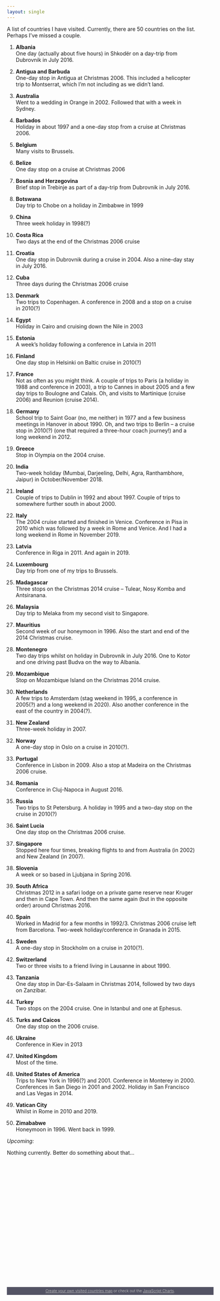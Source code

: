 ```yaml
---
layout: single
---
```


A list of countries I have visited. Currently, there are 50 countries on the list. Perhaps I’ve missed a couple.

1. **Albania**\
   One day (actually about five hours) in Shkodër on a day-trip from Dubrovnik in July 2016.

1. **Antigua and Barbuda**\
   One-day stop in Antigua at Christmas 2006. This included a helicopter trip to Montserrat, which I’m not including as we didn’t land.

1. **Australia**\
   Went to a wedding in Orange in 2002. Followed that with a week in Sydney.

1. **Barbados**\
   Holiday in about 1997 and a one-day stop from a cruise at Christmas 2006.

1. **Belgium**\
   Many visits to Brussels.

1. **Belize**\
   One day stop on a cruise at Christmas 2006

1. **Bosnia and Herzegovina**\
   Brief stop in Trebinje as part of a day-trip from Dubrovnik in July 2016.

1. **Botswana**\
   Day trip to Chobe on a holiday in Zimbabwe in 1999

1. **China**\
   Three week holiday in 1998(?)

1. **Costa Rica**\
   Two days at the end of the Christmas 2006 cruise

1. **Croatia**\
   One day stop in Dubrovnik during a cruise in 2004. Also a nine-day stay in July 2016.

1. **Cuba**\
   Three days during the Christmas 2006 cruise

1. **Denmark**\
   Two trips to Copenhagen. A conference in 2008 and a stop on a cruise in 2010(?)

1. **Egypt**\
   Holiday in Cairo and cruising down the Nile in 2003

1. **Estonia**\
   A week’s holiday following a conference in Latvia in 2011

1. **Finland**\
   One day stop in Helsinki on Baltic cruise in 2010(?)

1. **France**\
   Not as often as you might think. A couple of trips to Paris (a holiday in 1988 and conference in 2003), a trip to Cannes in about 2005 and a few day trips to Boulogne and Calais. Oh, and visits to Martinique (cruise 2006) and Reunion (cruise 2014).

1. **Germany**\
   School trip to Saint Goar (no, me neither) in 1977 and a few business meetings in Hanover in about 1990. Oh, and two trips to Berlin – a cruise stop in 2010(?) (one that required a three-hour coach journey!) and a long weekend in 2012.

1. **Greece**\
   Stop in Olympia on the 2004 cruise.

1. **India**\
   Two-week holiday (Mumbai, Darjeeling, Delhi, Agra, Ranthambhore, Jaipur) in October/November 2018.

1. **Ireland**\
   Couple of trips to Dublin in 1992 and about 1997. Couple of trips to somewhere further south in about 2000.

1. **Italy**\
   The 2004 cruise started and finished in Venice. Conference in Pisa in 2010 which was followed by a week in Rome and Venice. And I had a long weekend in Rome in November 2019.

1. **Latvia**\
   Conference in Riga in 2011. And again in 2019.

1. **Luxembourg**\
Day trip from one of my trips to Brussels.

1. **Madagascar**\
   Three stops on the Christmas 2014 cruise – Tulear, Nosy Komba and Antsiranana.

1. **Malaysia**\
   Day trip to Melaka from my second visit to Singapore.

1. **Mauritius**\
   Second week of our honeymoon in 1996. Also the start and end of the 2014 Christmas cruise.

1. **Montenegro**\
   Two day trips whilst on holiday in Dubrovnik in July 2016. One to Kotor and one driving past Budva on the way to Albania.

1. **Mozambique**\
   Stop on Mozambique Island on the Christmas 2014 cruise.

1. **Netherlands**\
   A few trips to Amsterdam (stag weekend in 1995, a conference in 2005(?) and a long weekend in 2020). Also another conference in the east of the country in 2004(?).

1. **New Zealand**\
   Three-week holiday in 2007.

1. **Norway**\
   A one-day stop in Oslo on a cruise in 2010(?).

1. **Portugal**\
   Conference in Lisbon in 2009. Also a stop at Madeira on the Christmas 2006 cruise.

1. **Romania**\
   Conference in Cluj-Napoca in August 2016.

1. **Russia**\
   Two trips to St Petersburg. A holiday in 1995 and a two-day stop on the cruise in 2010(?)

1. **Saint Lucia**\
   One day stop on the Christmas 2006 cruise.

1. **Singapore**\
   Stopped here four times, breaking flights to and from Australia (in 2002) and New Zealand (in 2007).

1. **Slovenia**\
   A week or so based in Ljubjana in Spring 2016.

1. **South Africa**\
   Christmas 2012 in a safari lodge on a private game reserve near Kruger and then in Cape Town. And then the same again (but in the opposite order) around Christmas 2016.

1. **Spain**\
   Worked in Madrid for a few months in 1992/3. Christmas 2006 cruise left from Barcelona. Two-week holiday/conference in Granada in 2015.

1. **Sweden**\
   A one-day stop in Stockholm on a cruise in 2010(?).

1. **Switzerland**\
   Two or three visits to a friend living in Lausanne in about 1990.

1. **Tanzania**\
   One day stop in Dar-Es-Salaam in Christmas 2014, followed by two days on Zanzibar.

1. **Turkey**\
   Two stops on the 2004 cruise. One in Istanbul and one at Ephesus.

1. **Turks and Caicos**\
   One day stop on the 2006 cruise.

1. **Ukraine**\
   Conference in Kiev in 2013

1. **United Kingdom**\
   Most of the time.

1. **United States of America**\
   Trips to New York in 1996(?) and 2001. Conference in Monterey in 2000. Conferences in San Diego in 2001 and 2002. Holiday in San Francisco and Las Vegas in 2014.

1. **Vatican City**\
   Whilst in Rome in 2010 and 2019.

1. **Zimababwe**\
Honeymoon in 1996. Went back in 1999.

*Upcoming:*

Nothing currently. Better do something about that…

<script src="https://www.amcharts.com/lib/3/ammap.js" type="text/javascript"></script><br />
<script src="https://www.amcharts.com/lib/3/maps/js/worldHigh.js" type="text/javascript"></script><br />
<script src="https://www.amcharts.com/lib/3/themes/dark.js" type="text/javascript"></script>
<div id="mapdiv" style="width: 550px; height: 300px;"></div>
<div style="width: 550px; font-size: 70%; padding: 5px 0; text-align: center; background-color: #535364; margin-top: 1px; color: #B4B4B7;"><a href="https://www.amcharts.com/visited_countries/" style="color: #B4B4B7;">Create your own visited countries map</a> or check out the <a href="https://www.amcharts.com/" style="color: #B4B4B7;">JavaScript Charts</a>.</div>
<script type="text/javascript">
var map = AmCharts.makeChart("mapdiv",{
type: "map",
theme: "dark",
projection: "mercator",
panEventsEnabled : true,
backgroundColor : "#535364",
backgroundAlpha : 1,
zoomControl: {
zoomControlEnabled : true
},
dataProvider : {
map : "worldHigh",
getAreasFromMap : true,
areas :
[
	{
		"id": "AL",
		"showAsSelected": true
	},
	{
		"id": "BE",
		"showAsSelected": true
	},
	{
		"id": "BA",
		"showAsSelected": true
	},
	{
		"id": "HR",
		"showAsSelected": true
	},
	{
		"id": "DK",
		"showAsSelected": true
	},
	{
		"id": "EE",
		"showAsSelected": true
	},
	{
		"id": "FI",
		"showAsSelected": true
	},
	{
		"id": "FR",
		"showAsSelected": true
	},
	{
		"id": "DE",
		"showAsSelected": true
	},
	{
		"id": "GI",
		"showAsSelected": true
	},
	{
		"id": "GR",
		"showAsSelected": true
	},
	{
		"id": "GG",
		"showAsSelected": true
	},
	{
		"id": "IE",
		"showAsSelected": true
	},
	{
		"id": "IT",
		"showAsSelected": true
	},
	{
		"id": "JE",
		"showAsSelected": true
	},
	{
		"id": "LV",
		"showAsSelected": true
	},
	{
		"id": "LU",
		"showAsSelected": true
	},
	{
		"id": "NL",
		"showAsSelected": true
	},
	{
		"id": "NO",
		"showAsSelected": true
	},
	{
		"id": "PT",
		"showAsSelected": true
	},
	{
		"id": "RO",
		"showAsSelected": true
	},
	{
		"id": "RU",
		"showAsSelected": true
	},
	{
		"id": "SI",
		"showAsSelected": true
	},
	{
		"id": "ES",
		"showAsSelected": true
	},
	{
		"id": "SE",
		"showAsSelected": true
	},
	{
		"id": "CH",
		"showAsSelected": true
	},
	{
		"id": "TR",
		"showAsSelected": true
	},
	{
		"id": "UA",
		"showAsSelected": true
	},
	{
		"id": "GB",
		"showAsSelected": true
	},
	{
		"id": "VA",
		"showAsSelected": true
	},
	{
		"id": "AG",
		"showAsSelected": true
	},
	{
		"id": "BB",
		"showAsSelected": true
	},
	{
		"id": "BZ",
		"showAsSelected": true
	},
	{
		"id": "CR",
		"showAsSelected": true
	},
	{
		"id": "CU",
		"showAsSelected": true
	},
	{
		"id": "MQ",
		"showAsSelected": true
	},
	{
		"id": "MS",
		"showAsSelected": true
	},
	{
		"id": "LC",
		"showAsSelected": true
	},
	{
		"id": "TC",
		"showAsSelected": true
	},
	{
		"id": "US",
		"showAsSelected": true
	},
	{
		"id": "BW",
		"showAsSelected": true
	},
	{
		"id": "EG",
		"showAsSelected": true
	},
	{
		"id": "MG",
		"showAsSelected": true
	},
	{
		"id": "MU",
		"showAsSelected": true
	},
	{
		"id": "MZ",
		"showAsSelected": true
	},
	{
		"id": "RE",
		"showAsSelected": true
	},
	{
		"id": "ZA",
		"showAsSelected": true
	},
	{
		"id": "TZ",
		"showAsSelected": true
	},
	{
		"id": "ZW",
		"showAsSelected": true
	},
	{
		"id": "CN",
		"showAsSelected": true
	},
	{
		"id": "HK",
		"showAsSelected": true
	},
	{
		"id": "IN",
		"showAsSelected": true
	},
	{
		"id": "MY",
		"showAsSelected": true
	},
	{
		"id": "SG",
		"showAsSelected": true
	},
	{
		"id": "AU",
		"showAsSelected": true
	},
	{
		"id": "NZ",
		"showAsSelected": true
	}
]
},
areasSettings : {
autoZoom : true,
color : "#B4B4B7",
colorSolid : "#84ADE9",
selectedColor : "#84ADE9",
outlineColor : "#666666",
rollOverColor : "#9EC2F7",
rollOverOutlineColor : "#000000"
}
});
</script>
